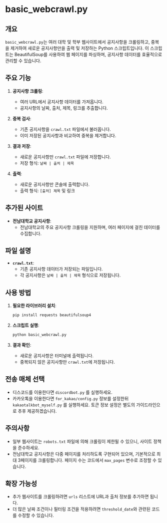 # basic_webcrawl.py

## 개요
`basic_webcrawl.py`는 여러 대학 및 학부 웹사이트에서 공지사항을 크롤링하고, 중복을 제거하여 새로운 공지사항만을 출력 및 저장하는 Python 스크립트입니다. 이 스크립트는 BeautifulSoup를 사용하여 웹 페이지를 파싱하며, 공지사항 데이터를 효율적으로 관리할 수 있습니다.

## 주요 기능
1. **공지사항 크롤링**:
   - 여러 URL에서 공지사항 데이터를 가져옵니다.
   - 공지사항의 날짜, 출처, 제목, 링크를 추출합니다.

2. **중복 검사**:
   - 기존 공지사항을 `crawl.txt` 파일에서 불러옵니다.
   - 이미 저장된 공지사항과 비교하여 중복을 제거합니다.

3. **결과 저장**:
   - 새로운 공지사항만 `crawl.txt` 파일에 저장합니다.
   - 저장 형식: `날짜 | 출처 | 제목`

4. **출력**:
   - 새로운 공지사항만 콘솔에 출력합니다.
   - 출력 형식: `[출처] 제목` 및 링크

## 추가된 사이트
- **전남대학교 공지사항**:
  - 전남대학교의 주요 공지사항 크롤링을 지원하며, 여러 페이지에 걸친 데이터를 수집합니다.

## 파일 설명
- **`crawl.txt`**:
  - 기존 공지사항 데이터가 저장되는 파일입니다.
  - 각 공지사항은 `날짜 | 출처 | 제목` 형식으로 저장됩니다.

## 사용 방법
1. **필요한 라이브러리 설치**:
   ```bash
   pip install requests beautifulsoup4
   ```

2. **스크립트 실행**:
   ```bash
   python basic_webcrawl.py
   ```

3. **결과 확인**:
   - 새로운 공지사항은 터미널에 출력됩니다.
   - 중복되지 않은 공지사항만 `crawl.txt`에 저장됩니다.

## 전송 매체 선택
- 디스코드를 이용한다면 `discordbot.py` 를 실행하세요.
- 카카오톡을 이용한다면 `for_kakao/config.py` 정보를 설정한뒤 `kakaotalkbot_myself.py` 를 실행하세요. 토큰 정보 설정은 별도의 가이드라인으로 추후 제공하겠습니다.

## 주의사항
- 일부 웹사이트는 `robots.txt` 파일에 의해 크롤링이 제한될 수 있으니, 사이트 정책을 준수하세요.
- 전남대학교 공지사항은 다중 페이지를 처리하도록 구현되어 있으며, 기본적으로 최대 3페이지를 크롤링합니다. 페이지 수는 코드에서 `max_pages` 변수로 조정할 수 있습니다.

## 확장 가능성
- 추가 웹사이트를 크롤링하려면 `urls` 리스트에 URL과 출처 정보를 추가하면 됩니다.
- 더 많은 날짜 조건이나 필터링 조건을 적용하려면 `threshold_date`와 관련된 코드를 수정할 수 있습니다.
